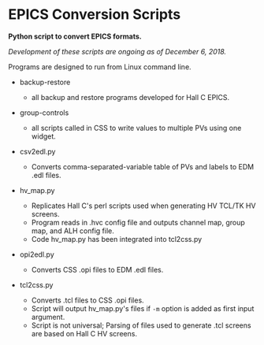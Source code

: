 # EPICS Conversion Scripts
**Python script to convert EPICS formats.**

*Development of these scripts are ongoing as of December 6, 2018.*

Programs are designed to run from Linux command line. 



- backup-restore
  - all backup and restore programs developed for Hall C EPICS.
- group-controls
  - all scripts called in CSS to write values to multiple PVs using one widget.
  
- csv2edl.py
  - Converts comma-separated-variable table of PVs and labels to EDM .edl files.
  
- hv_map.py
  - Replicates Hall C's perl scripts used when generating HV TCL/TK HV screens.
  - Program reads in .hvc config file and outputs channel map, group map, and ALH config file.
  - Code hv_map.py has been integrated into tcl2css.py

- opi2edl.py
  - Converts CSS .opi files to EDM .edl files.

- tcl2css.py
  - Converts .tcl files to CSS .opi files.
  - Script will output hv_map.py's files if ```-m``` option is added as first input argument.
  - Script is not universal; Parsing of files used to generate .tcl screens are based on Hall C HV screens.
